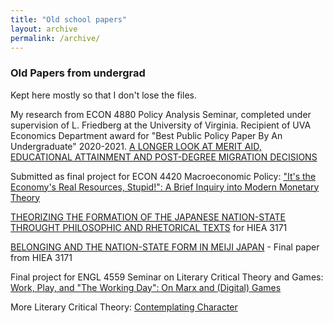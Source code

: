 ```yaml
---
title: "Old school papers"
layout: archive
permalink: /archive/
---
```



### Old Papers from undergrad

Kept here mostly so that I don't lose the files. 


My research from ECON 4880 Policy Analysis Seminar, completed under supervision of L. Friedberg at the University of Virginia. Recipient of UVA Economics Department award for "Best Public Policy Paper By An Undergraduate" 2020-2021.
 [A LONGER LOOK AT MERIT AID, EDUCATIONAL ATTAINMENT AND POST-DEGREE MIGRATION DECISIONS](https://meperryviola.github.io/files/perry_4880_paper%20copy.docx)
 
Submitted as final project for ECON 4420 Macroeconomic Policy: ["It's the Economy's Real Resources, Stupid!": A Brief Inquiry into Modern Monetary Theory](https://meperryviola.github.io/files/MMT_formatted_perry.pdf)
 
[THEORIZING THE FORMATION OF THE JAPANESE NATION-STATE THROUGHT PHILOSOPHIC AND RHETORICAL TEXTS](https://meperryviola.github.io/files/Perry_Meiji_paper2.pdf) for HIEA 3171

[BELONGING AND THE NATION-STATE FORM IN MEIJI JAPAN](https://meperryviola.github.io/files/perry_meiji_final.pdf) - Final paper from HIEA 3171

Final project for ENGL 4559 Seminar on Literary Critical Theory and Games: 
[Work, Play, and "The Working Day": On Marx and (Digital) Games](https://meperryviola.github.io/files/Games_and_Work_perry.pdf)

More Literary Critical Theory: [Contemplating Character](https://meperryviola.github.io/files/character_perry.pdf)
